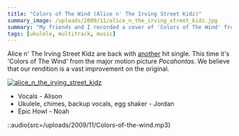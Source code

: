 ```yaml
---
title: "Colors of The Wind (Alice n' The Irving Street Kidz)"
summary_image: /uploads/2009/11/alice_n_the_irving_street_kidz.jpg
summary: "My friends and I recorded a cover of 'Colors of The Wind' from the major motion picture _Pocahontas_."
tags: [ukulele, multitrack, music]
---
```


Alice n' The Irving Street Kidz are back with [another](/blog/alice-n-the-irving-street-kidz/) hit single. This time it's 'Colors of The Wind' from the major motion picture _Pocahontas_. We believe that our rendition is a vast improvement on the original.

[![alice_n_the_irving_street_kidz](/uploads/2009/11/alice_n_the_irving_street_kidz.jpg "alice_n_the_irving_street_kidz")](/uploads/2009/11/alice_n_the_irving_street_kidz.jpg)

- Vocals - Alison
- Ukulele, chimes, backup vocals, egg shaker - Jordan
- Epic Howl - Noah

::audio{src=/uploads/2009/11/Colors-of-the-wind.mp3}
